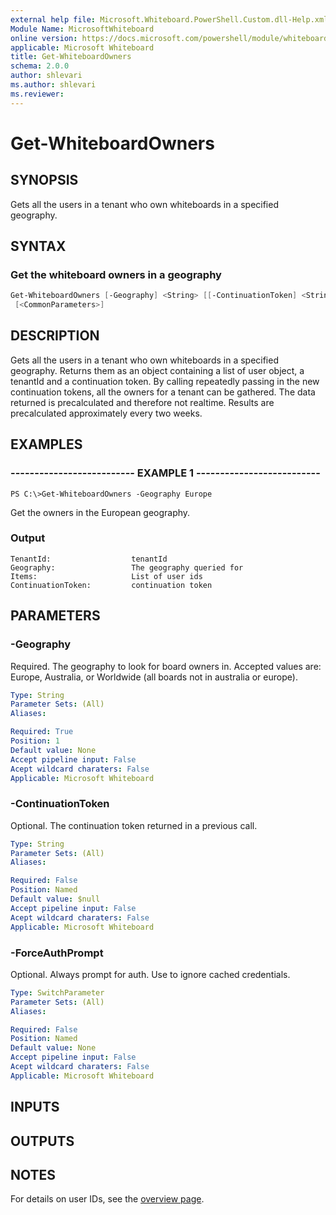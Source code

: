 ```yaml
---
external help file: Microsoft.Whiteboard.PowerShell.Custom.dll-Help.xml
Module Name: MicrosoftWhiteboard
online version: https://docs.microsoft.com/powershell/module/whiteboard/get-whiteboardowners
applicable: Microsoft Whiteboard
title: Get-WhiteboardOwners
schema: 2.0.0
author: shlevari
ms.author: shlevari
ms.reviewer:
---
```


# Get-WhiteboardOwners

## SYNOPSIS

Gets all the users in a tenant who own whiteboards in a specified geography.

## SYNTAX

### Get the whiteboard owners in a geography

```powershell
Get-WhiteboardOwners [-Geography] <String> [[-ContinuationToken] <String>] [-ForceAuthPrompt]
 [<CommonParameters>]
```

## DESCRIPTION

Gets all the users in a tenant who own whiteboards in a specified geography. Returns them as an object containing a list of user object, a tenantId and a continuation token. By calling repeatedly passing in the new continuation tokens, all the owners for a tenant can be gathered. The data returned is precalculated and therefore not realtime. Results are precalculated approximately every two weeks.

## EXAMPLES

### -------------------------- EXAMPLE 1 --------------------------

```
PS C:\>Get-WhiteboardOwners -Geography Europe
```

Get the owners in the European geography.

### Output

```output
TenantId:                  tenantId
Geography:                 The geography queried for
Items:                     List of user ids
ContinuationToken:         continuation token
```

## PARAMETERS

### -Geography
Required. The geography to look for board owners in. Accepted values are: Europe, Australia, or Worldwide (all boards not in australia or europe).

```yaml
Type: String
Parameter Sets: (All)
Aliases:

Required: True
Position: 1
Default value: None
Accept pipeline input: False
Acept wildcard charaters: False
Applicable: Microsoft Whiteboard
```

### -ContinuationToken

Optional. The continuation token returned in a previous call.

```yaml
Type: String
Parameter Sets: (All)
Aliases:

Required: False
Position: Named
Default value: $null
Accept pipeline input: False
Acept wildcard charaters: False
Applicable: Microsoft Whiteboard
```

### -ForceAuthPrompt

Optional. Always prompt for auth. Use to ignore cached credentials.

```yaml
Type: SwitchParameter
Parameter Sets: (All)
Aliases:

Required: False
Position: Named
Default value: None
Accept pipeline input: False
Acept wildcard charaters: False
Applicable: Microsoft Whiteboard
```

## INPUTS

## OUTPUTS

## NOTES

For details on user IDs, see the [overview page](../../docs-conceptual/overview.md).
